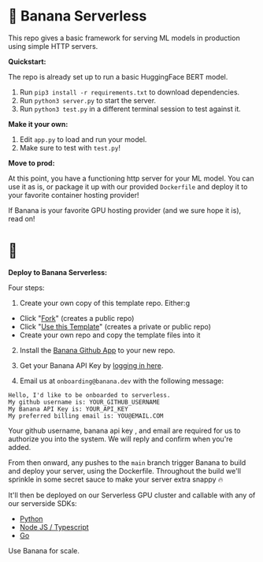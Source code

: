 
# 🍌 Banana Serverless

This repo gives a basic framework for serving ML models in production using simple HTTP servers.

**Quickstart:**

The repo is already set up to run a basic HuggingFace BERT model.
1. Run `pip3 install -r requirements.txt` to download dependencies.
2. Run `python3 server.py` to start the server.
3. Run `python3 test.py` in a different terminal session to test against it.

**Make it your own:**

1. Edit `app.py` to load and run your model.
2. Make sure to test with `test.py`!

**Move to prod:**

At this point, you have a functioning http server for your ML model. You can use it as is, or package it up with our provided `Dockerfile` and deploy it to your favorite container hosting provider!

If Banana is your favorite GPU hosting provider (and we sure hope it is), read on!

# 🍌

**Deploy to Banana Serverless:**

Four steps:
1. Create your own copy of this template repo. Either:g
- Click "[Fork](https://github.com/bananaml/serverless-template/fork)" (creates a public repo)
- Click "[Use this Template](https://github.com/bananaml/serverless-template/generate)" (creates a private or public repo)
- Create your own repo and copy the template files into it

2. Install the [Banana Github App](https://github.com/apps/banana-serverless) to your new repo.

3. Get your Banana API Key by [logging in here](https://app.banana.dev).

4. Email us at `onboarding@banana.dev` with the following message:

```
Hello, I'd like to be onboarded to serverless.
My github username is: YOUR_GITHUB_USERNAME
My Banana API Key is: YOUR_API_KEY
My preferred billing email is: YOU@EMAIL.COM
```
Your github username, banana api key , and email are required for us to authorize you into the system.
We will reply and confirm when you're added.
<br>

From then onward, any pushes to the `main` branch trigger Banana to build and deploy your server, using the Dockerfile.
Throughout the build we'll sprinkle in some secret sauce to make your server extra snappy 🔥

It'll then be deployed on our Serverless GPU cluster and callable with any of our serverside SDKs:

- [Python](https://github.com/bananaml/banana-python-sdk)
- [Node JS / Typescript](https://github.com/bananaml/banana-node-sdk)
- [Go](https://github.com/bananaml/banana-go)

Use Banana for scale.
